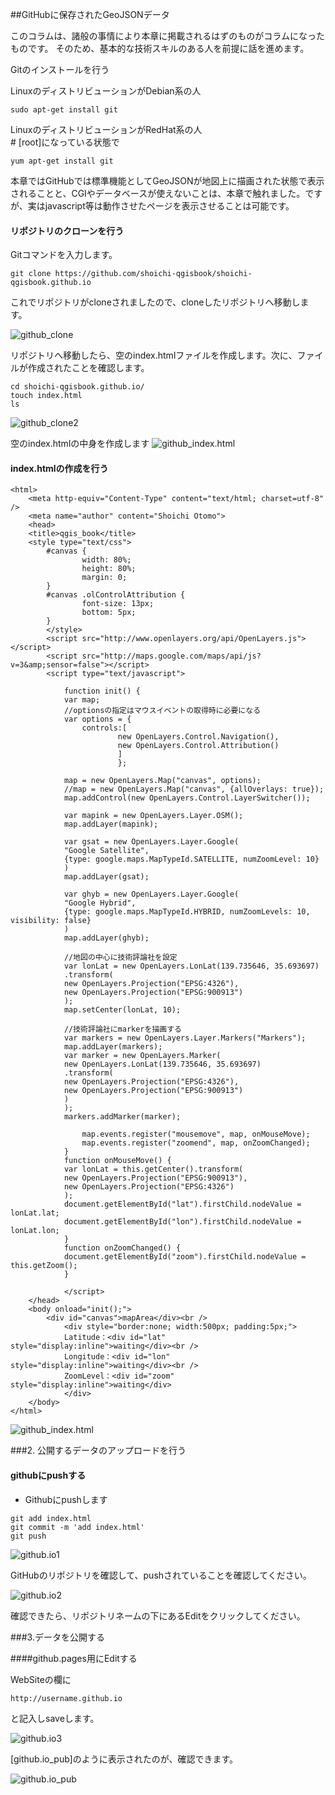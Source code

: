 ##GitHubに保存されたGeoJSONデータ

このコラムは、諸般の事情により本章に掲載されるはずのものがコラムになったものです。
そのため、基本的な技術スキルのある人を前提に話を進めます。

Gitのインストールを行う

LinuxのディストリビューションがDebian系の人
```
sudo apt-get install git
```

LinuxのディストリビューションがRedHat系の人  
\# [root]になっている状態で

```
yum apt-get install git
```

本章ではGitHubでは標準機能としてGeoJSONが地図上に描画された状態で表示されることと、CGIやデータベースが使えないことは、本章で触れました。ですが、実はjavascript等は動作させたページを表示させることは可能です。

#### リポジトリのクローンを行う

Gitコマンドを入力します。
```
git clone https://github.com/shoichi-qgisbook/shoichi-qgisbook.github.io
```
これでリポジトリがcloneされましたので、cloneしたリポジトリへ移動します。

![github_clone](./img/5-2-1-7.png)

リポジトリへ移動したら、空のindex.htmlファイルを作成します。次に、ファイルが作成されたことを確認します。

```
cd shoichi-qgisbook.github.io/
touch index.html
ls
```

![github_clone2](./img/5-2-1-8.png)

空のindex.htmlの中身を作成します
![github_index.html](./img/5-2-1-9.png)

#### index.htmlの作成を行う

```
<html>
	<meta http-equiv="Content-Type" content="text/html; charset=utf-8" />
	<meta name="author" content="Shoichi Otomo">
	<head>
	<title>qgis_book</title>
	<style type="text/css">
		#canvas {
				width: 80%;
				height: 80%;
				margin: 0;
		}
		#canvas .olControlAttribution {
				font-size: 13px;
				bottom: 5px;
		}
		</style>
		<script src="http://www.openlayers.org/api/OpenLayers.js"></script>
		<script src="http://maps.google.com/maps/api/js?v=3&amp;sensor=false"></script>
		<script type="text/javascript">

			function init() {
			var map;
			//optionsの指定はマウスイベントの取得時に必要になる
			var options = {
				controls:[
						new OpenLayers.Control.Navigation(),
						new OpenLayers.Control.Attribution()
						]
						};

			map = new OpenLayers.Map("canvas", options);
			//map = new OpenLayers.Map("canvas", {allOverlays: true});
			map.addControl(new OpenLayers.Control.LayerSwitcher());

			var mapink = new OpenLayers.Layer.OSM();
			map.addLayer(mapink);

			var gsat = new OpenLayers.Layer.Google(
			"Google Satellite",
			{type: google.maps.MapTypeId.SATELLITE, numZoomLevel: 10}
			)
			map.addLayer(gsat);

			var ghyb = new OpenLayers.Layer.Google(
			"Google Hybrid",
			{type: google.maps.MapTypeId.HYBRID, numZoomLevels: 10, visibility: false}
			)
			map.addLayer(ghyb);

			//地図の中心に技術評論社を設定
			var lonLat = new OpenLayers.LonLat(139.735646, 35.693697)
			.transform(
			new OpenLayers.Projection("EPSG:4326"),
			new OpenLayers.Projection("EPSG:900913")
			);
			map.setCenter(lonLat, 10);

			//技術評論社にmarkerを描画する
			var markers = new OpenLayers.Layer.Markers("Markers");
			map.addLayer(markers);
			var marker = new OpenLayers.Marker(
			new OpenLayers.LonLat(139.735646, 35.693697)
			.transform(
			new OpenLayers.Projection("EPSG:4326"),
			new OpenLayers.Projection("EPSG:900913")
			)
			);
			markers.addMarker(marker);

				map.events.register("mousemove", map, onMouseMove);
				map.events.register("zoomend", map, onZoomChanged);
			}
			function onMouseMove() {
			var lonLat = this.getCenter().transform(
			new OpenLayers.Projection("EPSG:900913"),
			new OpenLayers.Projection("EPSG:4326")
			);
			document.getElementById("lat").firstChild.nodeValue = lonLat.lat;
			document.getElementById("lon").firstChild.nodeValue = lonLat.lon;
			}
			function onZoomChanged() {
			document.getElementById("zoom").firstChild.nodeValue = this.getZoom();
			}

			</script>
	</head>
	<body onload="init();">
		<div id="canvas">mapArea</div><br />
			<div style="border:none; width:500px; padding:5px;">
			Latitude：<div id="lat" style="display:inline">waiting</div><br />
			Longitude：<div id="lon" style="display:inline">waiting</div><br />
			ZoomLevel：<div id="zoom" style="display:inline">waiting</div>
			</div>
	</body>
</html>
```
![github_index.html](./img/5-2-1-10.png)

###2. 公開するデータのアップロードを行う

#### githubにpushする

- Githubにpushします

```
git add index.html
git commit -m 'add index.html'
git push
```
![github.io1](./img/5-2-1-11.png)

GitHubのリポジトリを確認して、pushされていることを確認してください。

![github.io2](./img/5-2-1-12.png)

確認できたら、リポジトリネームの下にあるEditをクリックしてください。


###3.データを公開する 

####github.pages用にEditする

WebSiteの欄に
```
http://username.github.io
```
と記入しsaveします。

![github.io3](./img/5-2-1-13.png)

[github.io_pub]のように表示されたのが、確認できます。

![github.io_pub](./img/5-2-1-14.png)
